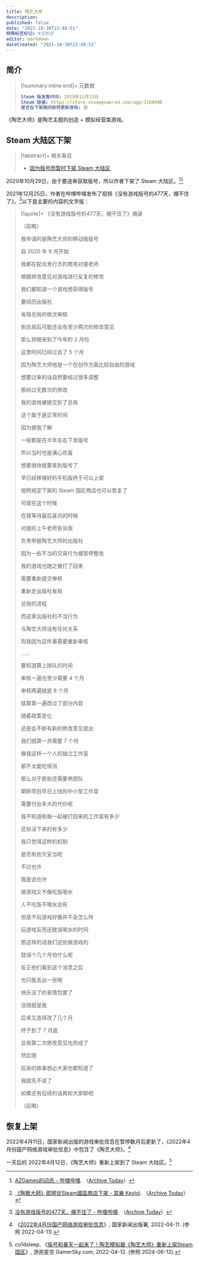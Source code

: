 ```yaml
---
title: 陶艺大师
description:
published: false
date: "2021-10-30T22:48:51"
特殊标签标记: #无标签
editor: markdown
dateCreated: "2021-10-30T22:48:51"
---
```


## 简介

> [!summary inline end]+ 元数据
>
> ```yaml
> Steam 版发售时间: 2019年11月11日
> Steam 链接: https://store.steampowered.com/app/1160490
> 是否在下架期间依然更新游戏: 是
> ```

《陶艺大师》是陶艺主题的创造 + 模拟经营类游戏。

## Steam 大陆区下架

> [!abstract]+ 相关条目
>
> +   [因为版号而暂时下架 Steam 大陆区](/theme/因为版号而暂时下架_Steam_大陆区.md)

2020年10月29日，由于要送审获取版号，所以作者下架了 Steam 大陆区。[^EaZ3x][^Pk9DD]

[^EaZ3x]: [AZGames的动态 - 哔哩哔哩](https://t.bilibili.com/451468734320153344). （[Archive Today](https://archive.is/EaZ3x)）

[^Pk9DD]: [《陶藝大師》即將從Steam國區商店下架 - 其樂 Keylol](https://keylol.com/t652208-1-1). （[Archive Today](https://archive.md/Pk9DD)）

2021年12月25日，作者在哔哩哔哩发布了视频《没有游戏版号的477天，绷不住了》。[^U1tXv]以下是主要的内容的文字版：

[^U1tXv]: [没有游戏版号的477天，绷不住了 - 哔哩哔哩](https://www.bilibili.com/video/BV1FM4y1w7ox). （[Archive Today](https://archive.is/U1tXv)）

> [!quote]+ 《没有游戏版号的477天，绷不住了》摘录
>
> （前略）
>
> 我申请的是陶艺大师的移动版版号
>
> 自 2020 年 9 月开始
>
> 我都在配合发行方的商务对接老师
>
> 根据修改意见对游戏进行反复的修改
>
> 我们都知道一个游戏想获得版号
>
> 要经历出版社
>
> 省局总局的依次审核
>
> 到总局后可能还会有至少两次的修改意见
>
> 那么转眼来到了今年的 2 月份
>
> 这里时间已经过去了 5 个月
>
> 因为陶艺大师他是一个在创作方面比较自由的游戏
>
> 想要过审的话自然要经过很多调整
>
> 那经过无数次的修改
>
> 我的游戏被提交到了总局
>
> 这个属于是正常时间
>
> 因为据我了解
>
> 一般都是在半年左右下发版号
>
> 所以当时也是满心欢喜
>
> 想着很快就要拿到版号了
>
> 早已经移植好的手机版终于可以上架
>
> 按照规定下架的 Steam 国区商店也可以恢复了
>
> 可就在这个时候
>
> 在我等待最后喜讯的时候
>
> 对接的上午老师告诉我
>
> 负责申报陶艺大师的出版社
>
> 因为一些不当的交易行为被暂停整改
>
> 我的游戏也随之被打了回来
>
> 需要重新提交审核
>
> 重新走出版社省局
>
> 总局的流程
>
> 而这家出版社的不当行为
>
> 与陶艺大师没有任何关系
>
> 而我因为这件事需要重新审核
>
> ……
>
> 要知道算上排队的时间
>
> 审核一遍也至少需要 4 个月
>
> 审核两遍就是 8 个月
>
> 就算第一遍改过了部分内容
>
> 随着政策变化
>
> 还是会不断有新的修改意见提出
>
> 我们就算一共需要 7 个月
>
> 像我这样一个人的独立工作室
>
> 都不太能吃得消
>
> 那么对于那些还需要养团队
>
> 期盼项目早日上线的中小型工作室
>
> 需要付出多大的代价呢
>
> 我不知道和我一起被打回来的工作室有多少
>
> 还存活下来的有多少
>
> 我只觉得这样的机制
>
> 是否有些欠妥当呢
>
> 不过也许
>
> 我是说也许
>
> 做游戏又不像吃饭喝水
>
> 人不吃饭不喝水会死
>
> 但是不玩游戏好像并不会怎么样
>
> 玩游戏反而还耽误喝水的时间
>
> 那这样的话我们这些做游戏的
>
> 耽误个几个月怕什么呢
>
> 反正他们看到这个消息之后
>
> 也只能丢出一张啪
>
> 快乐没了的表情包罢了
>
> 没错就是我
>
> 后来又连续改了几个月
>
> 终于到了 7 月底
>
> 总局第二次修改意见也完成了
>
> 然后嗯
>
> 后来的故事想必大家也都知道了
>
> 我就先不说了
>
> 如果还有后续的话再和大家聊吧
>
> （后略）

## 恢复上架

2022年4月11日，国家新闻出版的游戏审批信息在暂停数月后更新了，《2022年4月份国产网络游戏审批信息》中包含了《陶艺大师》。[^103799]

[^103799]: 《[2022年4月份国产网络游戏审批信息](https://web.archive.org/web/20220411125828/https://www.nppa.gov.cn/nppa/contents/320/103799.shtml)》, 国家新闻出版署, 2022-04-11. (参照 2022-04-11).

一天后的 2022年4月12日，《陶艺大师》重新上架到了 Steam 大陆区。[^74474]

[^74474]: co1dsleep, 《[版号和春天一起来了！陶艺模拟器《陶艺大师》重新上架Steam国区](https://web.archive.org/web/20240612143118/https://www.gamersky.com/news/202204/1474474.shtml)》, 游民星空 GamerSky.com, 2022-04-12. (参照 2024-06-12).
